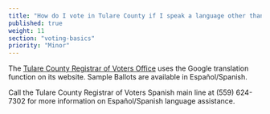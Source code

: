 ```yaml
---
title: "How do I vote in Tulare County if I speak a language other than English?"
published: true
weight: 11
section: "voting-basics"
priority: "Minor"
---
```


The [Tulare County Registrar of Voters Office](http://tularecounty.ca.gov/registrarofvoters/index.cfm/registrar-of-voters/voter-information1/) uses the Google translation function on its website. Sample Ballots are available in Español/Spanish.  

Call the Tulare County Registrar of Voters Spanish main line at (559) 624-7302 for more information on Español/Spanish language assistance.  
